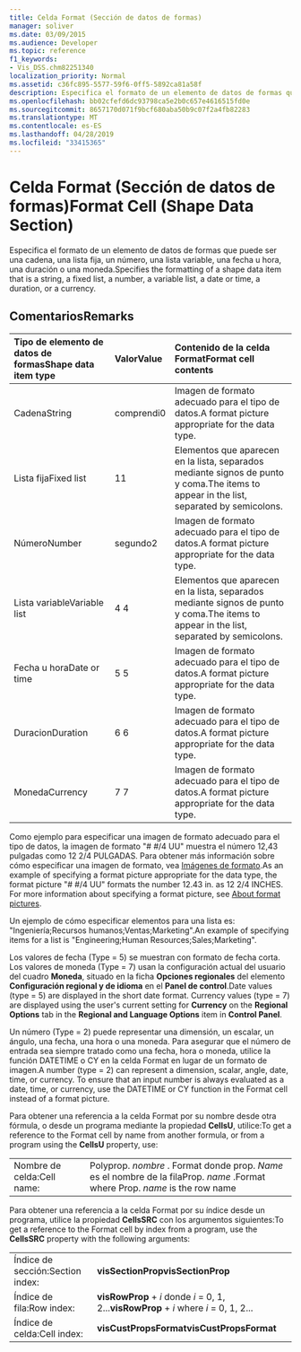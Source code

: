 ```yaml
---
title: Celda Format (Sección de datos de formas)
manager: soliver
ms.date: 03/09/2015
ms.audience: Developer
ms.topic: reference
f1_keywords:
- Vis_DSS.chm82251340
localization_priority: Normal
ms.assetid: c36fc895-5577-59f6-0ff5-5892ca81a58f
description: Especifica el formato de un elemento de datos de formas que puede ser una cadena, una lista fija, un número, una lista variable, una fecha u hora, una duración o una moneda.
ms.openlocfilehash: bb02cfefd6dc93798ca5e2b0c657e4616515fd0e
ms.sourcegitcommit: 8657170d071f9bcf680aba50b9c07f2a4fb82283
ms.translationtype: MT
ms.contentlocale: es-ES
ms.lasthandoff: 04/28/2019
ms.locfileid: "33415365"
---
```

# <a name="format-cell-shape-data-section"></a><span data-ttu-id="bbbf2-103">Celda Format (Sección de datos de formas)</span><span class="sxs-lookup"><span data-stu-id="bbbf2-103">Format Cell (Shape Data Section)</span></span>

<span data-ttu-id="bbbf2-104">Especifica el formato de un elemento de datos de formas que puede ser una cadena, una lista fija, un número, una lista variable, una fecha u hora, una duración o una moneda.</span><span class="sxs-lookup"><span data-stu-id="bbbf2-104">Specifies the formatting of a shape data item that is a string, a fixed list, a number, a variable list, a date or time, a duration, or a currency.</span></span>
  
## <a name="remarks"></a><span data-ttu-id="bbbf2-105">Comentarios</span><span class="sxs-lookup"><span data-stu-id="bbbf2-105">Remarks</span></span>

|<span data-ttu-id="bbbf2-106">**Tipo de elemento de datos de formas**</span><span class="sxs-lookup"><span data-stu-id="bbbf2-106">**Shape data item type**</span></span>|<span data-ttu-id="bbbf2-107">**Valor**</span><span class="sxs-lookup"><span data-stu-id="bbbf2-107">**Value**</span></span>|<span data-ttu-id="bbbf2-108">**Contenido de la celda Format**</span><span class="sxs-lookup"><span data-stu-id="bbbf2-108">**Format cell contents**</span></span>|
|:-----|:-----|:-----|
| <span data-ttu-id="bbbf2-109">Cadena</span><span class="sxs-lookup"><span data-stu-id="bbbf2-109">String</span></span>  <br/> | <span data-ttu-id="bbbf2-110">comprendi</span><span class="sxs-lookup"><span data-stu-id="bbbf2-110">0</span></span>  <br/> | <span data-ttu-id="bbbf2-111">Imagen de formato adecuado para el tipo de datos.</span><span class="sxs-lookup"><span data-stu-id="bbbf2-111">A format picture appropriate for the data type.</span></span>  <br/> |
| <span data-ttu-id="bbbf2-112">Lista fija</span><span class="sxs-lookup"><span data-stu-id="bbbf2-112">Fixed list</span></span>  <br/> | <span data-ttu-id="bbbf2-113">1</span><span class="sxs-lookup"><span data-stu-id="bbbf2-113">1</span></span>  <br/> | <span data-ttu-id="bbbf2-114">Elementos que aparecen en la lista, separados mediante signos de punto y coma.</span><span class="sxs-lookup"><span data-stu-id="bbbf2-114">The items to appear in the list, separated by semicolons.</span></span>  <br/> |
| <span data-ttu-id="bbbf2-115">Número</span><span class="sxs-lookup"><span data-stu-id="bbbf2-115">Number</span></span>  <br/> | <span data-ttu-id="bbbf2-116">segundo</span><span class="sxs-lookup"><span data-stu-id="bbbf2-116">2</span></span>  <br/> | <span data-ttu-id="bbbf2-117">Imagen de formato adecuado para el tipo de datos.</span><span class="sxs-lookup"><span data-stu-id="bbbf2-117">A format picture appropriate for the data type.</span></span>  <br/> |
| <span data-ttu-id="bbbf2-118">Lista variable</span><span class="sxs-lookup"><span data-stu-id="bbbf2-118">Variable list</span></span>  <br/> | <span data-ttu-id="bbbf2-119">4 </span><span class="sxs-lookup"><span data-stu-id="bbbf2-119">4</span></span>  <br/> | <span data-ttu-id="bbbf2-120">Elementos que aparecen en la lista, separados mediante signos de punto y coma.</span><span class="sxs-lookup"><span data-stu-id="bbbf2-120">The items to appear in the list, separated by semicolons.</span></span>  <br/> |
| <span data-ttu-id="bbbf2-121">Fecha u hora</span><span class="sxs-lookup"><span data-stu-id="bbbf2-121">Date or time</span></span>  <br/> | <span data-ttu-id="bbbf2-122">5 </span><span class="sxs-lookup"><span data-stu-id="bbbf2-122">5</span></span>  <br/> | <span data-ttu-id="bbbf2-123">Imagen de formato adecuado para el tipo de datos.</span><span class="sxs-lookup"><span data-stu-id="bbbf2-123">A format picture appropriate for the data type.</span></span>  <br/> |
| <span data-ttu-id="bbbf2-124">Duracion</span><span class="sxs-lookup"><span data-stu-id="bbbf2-124">Duration</span></span>  <br/> | <span data-ttu-id="bbbf2-125">6 </span><span class="sxs-lookup"><span data-stu-id="bbbf2-125">6</span></span>  <br/> | <span data-ttu-id="bbbf2-126">Imagen de formato adecuado para el tipo de datos.</span><span class="sxs-lookup"><span data-stu-id="bbbf2-126">A format picture appropriate for the data type.</span></span>  <br/> |
| <span data-ttu-id="bbbf2-127">Moneda</span><span class="sxs-lookup"><span data-stu-id="bbbf2-127">Currency</span></span>  <br/> | <span data-ttu-id="bbbf2-128">7 </span><span class="sxs-lookup"><span data-stu-id="bbbf2-128">7</span></span>  <br/> | <span data-ttu-id="bbbf2-129">Imagen de formato adecuado para el tipo de datos.</span><span class="sxs-lookup"><span data-stu-id="bbbf2-129">A format picture appropriate for the data type.</span></span>  <br/> |
   
<span data-ttu-id="bbbf2-p101">Como ejemplo para especificar una imagen de formato adecuado para el tipo de datos, la imagen de formato "# #/4 UU" muestra el número 12,43 pulgadas como 12 2/4 PULGADAS. Para obtener más información sobre cómo especificar una imagen de formato, vea [Imágenes de formato](about-format-pictures.md).</span><span class="sxs-lookup"><span data-stu-id="bbbf2-p101">As an example of specifying a format picture appropriate for the data type, the format picture "# #/4 UU" formats the number 12.43 in. as 12 2/4 INCHES. For more information about specifying a format picture, see [About format pictures](about-format-pictures.md).</span></span>
  
<span data-ttu-id="bbbf2-133">Un ejemplo de cómo especificar elementos para una lista es: "Ingeniería;Recursos humanos;Ventas;Marketing".</span><span class="sxs-lookup"><span data-stu-id="bbbf2-133">An example of specifying items for a list is "Engineering;Human Resources;Sales;Marketing".</span></span>
  
<span data-ttu-id="bbbf2-p102">Los valores de fecha (Type = 5) se muestran con formato de fecha corta. Los valores de moneda (Type = 7) usan la configuración actual del usuario del cuadro **Moneda**, situado en la ficha **Opciones regionales** del elemento **Configuración regional y de idioma** en el **Panel de control**.</span><span class="sxs-lookup"><span data-stu-id="bbbf2-p102">Date values (type = 5) are displayed in the short date format. Currency values (type = 7) are displayed using the user's current setting for **Currency** on the **Regional Options** tab in the **Regional and Language Options** item in **Control Panel**.</span></span>
  
<span data-ttu-id="bbbf2-p103">Un número (Type = 2) puede representar una dimensión, un escalar, un ángulo, una fecha, una hora o una moneda. Para asegurar que el número de entrada sea siempre tratado como una fecha, hora o moneda, utilice la función DATETIME o CY en la celda Format en lugar de un formato de imagen.</span><span class="sxs-lookup"><span data-stu-id="bbbf2-p103">A number (type = 2) can represent a dimension, scalar, angle, date, time, or currency. To ensure that an input number is always evaluated as a date, time, or currency, use the DATETIME or CY function in the Format cell instead of a format picture.</span></span>
  
<span data-ttu-id="bbbf2-138">Para obtener una referencia a la celda Format por su nombre desde otra fórmula, o desde un programa mediante la propiedad **CellsU**, utilice:</span><span class="sxs-lookup"><span data-stu-id="bbbf2-138">To get a reference to the Format cell by name from another formula, or from a program using the **CellsU** property, use:</span></span> 
  
|||
|:-----|:-----|
| <span data-ttu-id="bbbf2-139">Nombre de celda:</span><span class="sxs-lookup"><span data-stu-id="bbbf2-139">Cell name:</span></span>  <br/> | <span data-ttu-id="bbbf2-140">Polyprop.  *nombre* . Format donde prop.  *Name* es el nombre de la fila</span><span class="sxs-lookup"><span data-stu-id="bbbf2-140">Prop.  *name*  .Format            where Prop.  *name*  is the row name</span></span>  <br/> |
   
<span data-ttu-id="bbbf2-141">Para obtener una referencia a la celda Format por su índice desde un programa, utilice la propiedad **CellsSRC** con los argumentos siguientes:</span><span class="sxs-lookup"><span data-stu-id="bbbf2-141">To get a reference to the Format cell by index from a program, use the **CellsSRC** property with the following arguments:</span></span> 
  
|||
|:-----|:-----|
| <span data-ttu-id="bbbf2-142">Índice de sección:</span><span class="sxs-lookup"><span data-stu-id="bbbf2-142">Section index:</span></span>  <br/> |<span data-ttu-id="bbbf2-143">**visSectionProp**</span><span class="sxs-lookup"><span data-stu-id="bbbf2-143">**visSectionProp**</span></span> <br/> |
| <span data-ttu-id="bbbf2-144">Índice de fila:</span><span class="sxs-lookup"><span data-stu-id="bbbf2-144">Row index:</span></span>  <br/> |<span data-ttu-id="bbbf2-145">**visRowProp** +  *i* donde *i* = 0, 1, 2...</span><span class="sxs-lookup"><span data-stu-id="bbbf2-145">**visRowProp** +  *i*            where  *i*  = 0, 1, 2...</span></span>  <br/> |
| <span data-ttu-id="bbbf2-146">Índice de celda:</span><span class="sxs-lookup"><span data-stu-id="bbbf2-146">Cell index:</span></span>  <br/> |<span data-ttu-id="bbbf2-147">**visCustPropsFormat**</span><span class="sxs-lookup"><span data-stu-id="bbbf2-147">**visCustPropsFormat**</span></span> <br/> |
   


